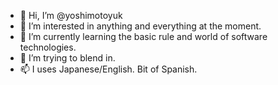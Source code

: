 - 👋 Hi, I’m @yoshimotoyuk
- 👀 I’m interested in anything and everything at the moment.
- 🌱 I’m currently learning the basic rule and world of software technologies.
- 💞️ I’m trying to blend in.
- 📫 I uses Japanese/English. Bit of Spanish.

<!---
yoshimotoyuk/yoshimotoyuk is a ✨ special ✨ repository because its `README.md` (this file) appears on your GitHub profile.
You can click the Preview link to take a look at your changes.
--->
